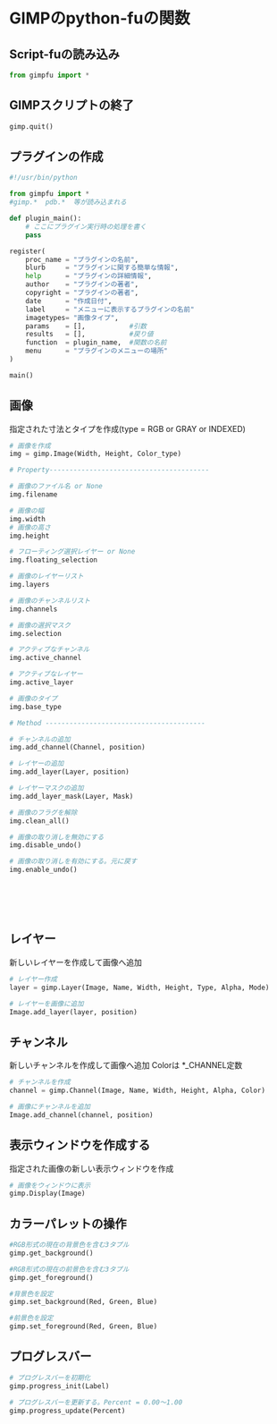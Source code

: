 # GIMPのpython-fuの関数

## Script-fuの読み込み
```python
from gimpfu import *
```

## GIMPスクリプトの終了
```python
gimp.quit()
```

## プラグインの作成
```python
#!/usr/bin/python

from gimpfu import *
#gimp.*  pdb.*  等が読み込まれる

def plugin_main():
    # ここにプラグイン実行時の処理を書く
    pass

register(
    proc_name = "プラグインの名前",
    blurb     = "プラグインに関する簡単な情報",
    help      = "プラグインの詳細情報",
    author    = "プラグインの著者",
    copyright = "プラグインの著者",
    date      = "作成日付",
    label     = "メニューに表示するプラグインの名前"
    imagetypes= "画像タイプ",
    params    = [],           #引数
    results   = [],           #戻り値
    function  = plugin_name,  #関数の名前
    menu      = "プラグインのメニューの場所"
)

main()

```

## 画像
指定された寸法とタイプを作成(type = RGB or GRAY or INDEXED)
```python
# 画像を作成
img = gimp.Image(Width, Height, Color_type)

# Property----------------------------------------

# 画像のファイル名 or None
img.filename

# 画像の幅
img.width
# 画像の高さ
img.height

# フローティング選択レイヤー or None
img.floating_selection

# 画像のレイヤーリスト
img.layers

# 画像のチャンネルリスト
img.channels

# 画像の選択マスク
img.selection

# アクティブなチャンネル
img.active_channel

# アクティブなレイヤー
img.active_layer

# 画像のタイプ
img.base_type

# Method ----------------------------------------

# チャンネルの追加
img.add_channel(Channel, position)

# レイヤーの追加
img.add_layer(Layer, position)

# レイヤーマスクの追加
img.add_layer_mask(Layer, Mask)

# 画像のフラグを解除
img.clean_all()

# 画像の取り消しを無効にする
img.disable_undo()

# 画像の取り消しを有効にする。元に戻す
img.enable_undo()







```
## レイヤー
新しいレイヤーを作成して画像へ追加
```python
# レイヤー作成
layer = gimp.Layer(Image, Name, Width, Height, Type, Alpha, Mode)

# レイヤーを画像に追加
Image.add_layer(layer, position)
```

## チャンネル
新しいチャンネルを作成して画像へ追加
Colorは *_CHANNEL定数
```python
# チャンネルを作成
channel = gimp.Channel(Image, Name, Width, Height, Alpha, Color)

# 画像にチャンネルを追加
Image.add_channel(channel, position)
```

## 表示ウィンドウを作成する
指定された画像の新しい表示ウィンドウを作成
```python
# 画像をウィンドウに表示
gimp.Display(Image)
```

## カラーパレットの操作
```python
#RGB形式の現在の背景色を含む3タプル
gimp.get_background()

#RGB形式の現在の前景色を含む3タプル
gimp.get_foreground()

#背景色を設定
gimp.set_background(Red, Green, Blue)

#前景色を設定
gimp.set_foreground(Red, Green, Blue)
```

## プログレスバー
```python
# プログレスバーを初期化
gimp.progress_init(Label)

# プログレスバーを更新する。Percent = 0.00～1.00
gimp.progress_update(Percent)
```